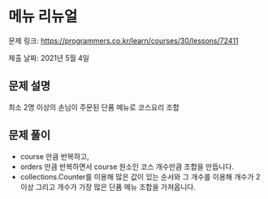 # 메뉴 리뉴얼
문제 링크: https://programmers.co.kr/learn/courses/30/lessons/72411

제출 날짜: 2021년 5월 4일

## 문제 설명
최소 2명 이상의 손님이 주문된 단품 메뉴로 코스요리 조합

## 문제 풀이
+ course 만큼 반복하고,
+ orders 만큼 반복하면서 course 원소인 코스 개수만큼 조합을 만듭니다.
+ collections.Counter를 이용해 많은 값이 있는 순서와 그 개수를 이용해 개수가 2 이상 그리고 개수가 가장 많은 단품 메뉴 조합을 가져옵니다.
